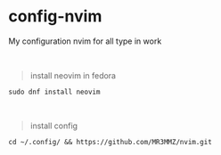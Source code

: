 # config-nvim
<p>My configuration nvim for all type in work</p>
<br>

> install neovim in fedora
```
sudo dnf install neovim 
```
<br>

> install config 
```
cd ~/.config/ && https://github.com/MR3MMZ/nvim.git
```
<br>
